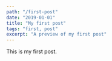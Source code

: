```yaml
---
path: "/first-post"
date: "2019-01-01"
title: "My first post"
tags: "first, post"
excerpt: "A preview of my first post"
---
```


This is my first post.
